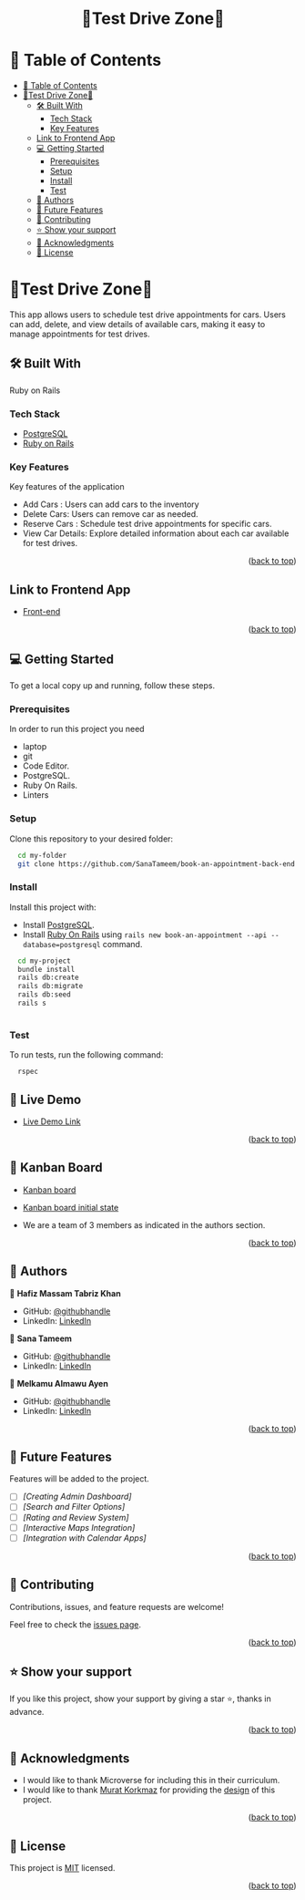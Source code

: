 <a name="readme-top"></a>

<div align="center">

  <h1><b>🚗Test Drive Zone🚙</b></h1>

</div>

<!-- TABLE OF CONTENTS -->

# 📗 Table of Contents

- [📗 Table of Contents](#-table-of-contents)
- [🚗Test Drive Zone🚙 ](#test-drive-zone-)
  - [🛠 Built With ](#-built-with-)
    - [Tech Stack ](#tech-stack-)
    - [Key Features ](#key-features-)
  - [Link to Frontend App](#link-to-frontend-app)
  - [💻 Getting Started ](#-getting-started-)
    - [Prerequisites](#prerequisites)
    - [Setup](#setup)
    - [Install](#install)
    - [Test](#test)
  - [👥 Authors ](#-authors-)
  - [🔭 Future Features ](#-future-features-)
  - [🤝 Contributing ](#-contributing-)
  - [⭐️ Show your support ](#️-show-your-support-)
  - [🙏 Acknowledgments ](#-acknowledgments-)
  - [📝 License ](#-license-)

<!-- PROJECT DESCRIPTION -->

# 🚗Test Drive Zone🚙 <a name="about-project"></a>

This app allows users to schedule test drive appointments for cars. Users can add, delete, and view details of available cars, making it easy to manage appointments for test drives.

## 🛠 Built With <a name="built-with"></a>
Ruby on Rails

### Tech Stack <a name="tech-stack"></a>

- <a href="https://www.postgresql.org/">PostgreSQL</a>
- <a href="https://rubyonrails.org/">Ruby on Rails</a>

<!-- Features -->

### Key Features <a name="key-features"></a>

Key features of the application

- Add Cars : Users can add cars to the inventory
- Delete Cars: Users can remove car as needed.
- Reserve Cars : Schedule test drive appointments for specific cars.
- View Car Details: Explore detailed information about each car available for test drives.

<p align="right">(<a href="#readme-top">back to top</a>)</p>

<!-- Frontend Link -->

## Link to Frontend App

- [Front-end](https://github.com/SanaTameem/book-an-appointment-front-end.git)

<p align="right">(<a href="#readme-top">back to top</a>)</p>

<!-- GETTING STARTED -->

## 💻 Getting Started <a name="getting-started"></a>

To get a local copy up and running, follow these steps.

### Prerequisites

In order to run this project you need
- laptop
- git
- Code Editor.
- PostgreSQL.
- Ruby On Rails.
- Linters

### Setup

Clone this repository to your desired folder:

```sh
  cd my-folder
  git clone https://github.com/SanaTameem/book-an-appointment-back-end.git
```

### Install

Install this project with:

- Install <a href="https://www.postgresql.org/">PostgreSQL</a>.
- Install <a href="https://rubyonrails.org/">Ruby On Rails</a> using `rails new book-an-appointment --api --database=postgresql` command.
```sh
  cd my-project
  bundle install
  rails db:create
  rails db:migrate
  rails db:seed
  rails s
  
```
### Test
To run tests, run the following command:
```
  rspec
```
<!-- LIVE DEMO -->

## 🚀 Live Demo <a name="live-demo"></a>

- [Live Demo Link](https://car-rent-swa4.onrender.com/)

<p align="right">(<a href="#readme-top">back to top</a>)</p>

<!-- Kanban Board -->

## 📆 Kanban Board <a name="kanban-board"></a>

- [Kanban board](https://github.com/users/SanaTameem/projects/15)

- [Kanban board initial state ](https://github.com/SanaTameem/book-an-appointment-back-end/issues/12)
- We are a team of 3 members as indicated in the authors section.

<p align="right">(<a href="#readme-top">back to top</a>)</p>

<!-- AUTHORS -->

## 👥 Authors <a name="authors"></a>

👤 **Hafiz Massam Tabriz Khan**

- GitHub: [@githubhandle](https://github.com/HafizMassamTabraizKhan)
- LinkedIn: [LinkedIn](https://www.linkedin.com/in/hafiz-massam-tabraiz-khan-167644255/)

👤 **Sana Tameem**

- GitHub: [@githubhandle](https://github.com/SanaTameem)
- LinkedIn: [LinkedIn](https://www.linkedin.com/in/sana-tameem/)

👤 **Melkamu Almawu Ayen**

- GitHub: [@githubhandle](https://github.com/melkamu12)
- LinkedIn: [LinkedIn](https://www.linkedin.com/in/melkamu-almawu)
  
<p align="right">(<a href="#readme-top">back to top</a>)</p>

<!-- FUTURE FEATURES -->

## 🔭 Future Features <a name="future-features"></a>

Features will be added to the project.

- [ ] *[Creating Admin Dashboard]*
- [ ] *[Search and Filter Options]*
- [ ] *[Rating and Review System]*
- [ ] *[Interactive Maps Integration]*
- [ ] *[Integration with Calendar Apps]*

<p align="right">(<a href="#readme-top">back to top</a>)</p>

<!-- CONTRIBUTING -->

## 🤝 Contributing <a name="contributing"></a>

Contributions, issues, and feature requests are welcome!

Feel free to check the [issues page](https://github.com/SanaTameem/book-an-appointment-back-end/issues).

<p align="right">(<a href="#readme-top">back to top</a>)</p>

<!-- SUPPORT -->

## ⭐️ Show your support <a name="support"></a>

If you like this project, show your support by giving a star ⭐️, thanks in advance.

<p align="right">(<a href="#readme-top">back to top</a>)</p>

<!-- ACKNOWLEDGEMENTS -->

## 🙏 Acknowledgments <a name="acknowledgements"></a>

- I would like to thank Microverse for including this in their curriculum.
- I would like to thank [Murat Korkmaz](https://www.behance.net/muratk) for providing the [design](https://www.behance.net/gallery/26425031/Vespa-Responsive-Redesign) of this project.

<p align="right">(<a href="#readme-top">back to top</a>)</p>

<!-- LICENSE -->

## 📝 License <a name="license"></a>

This project is [MIT](https://github.com/SanaTameem/book-an-appointment-back-end/blob/API-Doc/MIT.md) licensed.

<p align="right">(<a href="#readme-top">back to top</a>)</p>